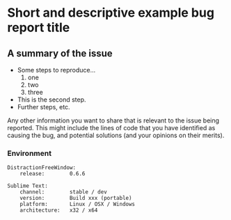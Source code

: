 # Short and descriptive example bug report title

## A summary of the issue

* Some steps to reproduce...
  1. one
  2. two
  3. three
* This is the second step.
* Further steps, etc.

Any other information you want to share that is relevant to the issue being reported. This might include the lines of code that you have identified as causing the bug, and potential solutions (and your opinions on their merits).

### Environment

```text
DistractionFreeWindow:
    release:        0.6.6

Sublime Text:
    channel:        stable / dev
    version:        Build xxx (portable)
    platform:       Linux / OSX / Windows
    architecture:   x32 / x64
```
